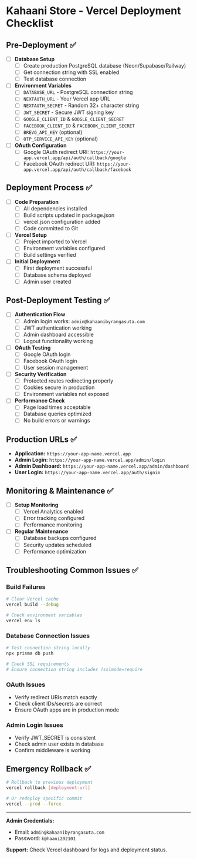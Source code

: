 # Kahaani Store - Vercel Deployment Checklist

## Pre-Deployment ✅

- [ ] **Database Setup**
  - [ ] Create production PostgreSQL database (Neon/Supabase/Railway)
  - [ ] Get connection string with SSL enabled
  - [ ] Test database connection

- [ ] **Environment Variables**
  - [ ] `DATABASE_URL` - PostgreSQL connection string
  - [ ] `NEXTAUTH_URL` - Your Vercel app URL
  - [ ] `NEXTAUTH_SECRET` - Random 32+ character string
  - [ ] `JWT_SECRET` - Secure JWT signing key
  - [ ] `GOOGLE_CLIENT_ID` & `GOOGLE_CLIENT_SECRET`
  - [ ] `FACEBOOK_CLIENT_ID` & `FACEBOOK_CLIENT_SECRET`
  - [ ] `BREVO_API_KEY` (optional)
  - [ ] `OTP_SERVICE_API_KEY` (optional)

- [ ] **OAuth Configuration**
  - [ ] Google OAuth redirect URI: `https://your-app.vercel.app/api/auth/callback/google`
  - [ ] Facebook OAuth redirect URI: `https://your-app.vercel.app/api/auth/callback/facebook`

## Deployment Process ✅

- [ ] **Code Preparation**
  - [ ] All dependencies installed
  - [ ] Build scripts updated in package.json
  - [ ] vercel.json configuration added
  - [ ] Code committed to Git

- [ ] **Vercel Setup**
  - [ ] Project imported to Vercel
  - [ ] Environment variables configured
  - [ ] Build settings verified

- [ ] **Initial Deployment**
  - [ ] First deployment successful
  - [ ] Database schema deployed
  - [ ] Admin user created

## Post-Deployment Testing ✅

- [ ] **Authentication Flow**
  - [ ] Admin login works: `admin@kahaanibyrangasuta.com`
  - [ ] JWT authentication working
  - [ ] Admin dashboard accessible
  - [ ] Logout functionality working

- [ ] **OAuth Testing**
  - [ ] Google OAuth login
  - [ ] Facebook OAuth login
  - [ ] User session management

- [ ] **Security Verification**
  - [ ] Protected routes redirecting properly
  - [ ] Cookies secure in production
  - [ ] Environment variables not exposed

- [ ] **Performance Check**
  - [ ] Page load times acceptable
  - [ ] Database queries optimized
  - [ ] No build errors or warnings

## Production URLs ✅

- **Application:** `https://your-app-name.vercel.app`
- **Admin Login:** `https://your-app-name.vercel.app/admin/login`
- **Admin Dashboard:** `https://your-app-name.vercel.app/admin/dashboard`
- **User Login:** `https://your-app-name.vercel.app/auth/signin`

## Monitoring & Maintenance ✅

- [ ] **Setup Monitoring**
  - [ ] Vercel Analytics enabled
  - [ ] Error tracking configured
  - [ ] Performance monitoring

- [ ] **Regular Maintenance**
  - [ ] Database backups configured
  - [ ] Security updates scheduled
  - [ ] Performance optimization

## Troubleshooting Common Issues ✅

### Build Failures
```bash
# Clear Vercel cache
vercel build --debug

# Check environment variables
vercel env ls
```

### Database Connection Issues
```bash
# Test connection string locally
npx prisma db push

# Check SSL requirements
# Ensure connection string includes ?sslmode=require
```

### OAuth Issues
- Verify redirect URIs match exactly
- Check client IDs/secrets are correct
- Ensure OAuth apps are in production mode

### Admin Login Issues
- Verify JWT_SECRET is consistent
- Check admin user exists in database
- Confirm middleware is working

## Emergency Rollback ✅

```bash
# Rollback to previous deployment
vercel rollback [deployment-url]

# Or redeploy specific commit
vercel --prod --force
```

---

**Admin Credentials:**
- Email: `admin@kahaanibyrangasuta.com`
- Password: `k@haani202101`

**Support:** Check Vercel dashboard for logs and deployment status.